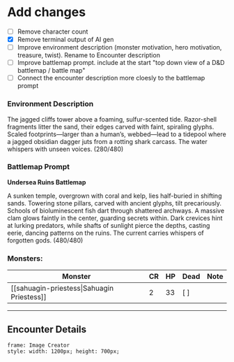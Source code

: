 # Add changes
- [ ] Remove character count
- [x] Remove terminal output of AI gen
- [ ] Improve environment description (monster motivation, hero motivation, treasure, twist). Rename to Encounter description
- [ ] Improve battlemap prompt. include at the start "top down view of a D&D battlemap / battle map"
- [ ] Connect the encounter description more cloesly to the battlemap prompt

### Environment Description

The jagged cliffs tower above a foaming, sulfur-scented tide. Razor-shell fragments litter the sand, their edges carved with faint, spiraling glyphs. Scaled footprints—larger than a human’s, webbed—lead to a tidepool where a jagged obsidian dagger juts from a rotting shark carcass. The water whispers with unseen voices. (280/480)

### Battlemap Prompt

**Undersea Ruins Battlemap**  

A sunken temple, overgrown with coral and kelp, lies half-buried in shifting sands. Towering stone pillars, carved with ancient glyphs, tilt precariously. Schools of bioluminescent fish dart through shattered archways. A massive clam glows faintly in the center, guarding secrets within. Dark crevices hint at lurking predators, while shafts of sunlight pierce the depths, casting eerie, dancing patterns on the ruins. The current carries whispers of forgotten gods. (480/480)

### Monsters:
| Monster | CR | HP | Dead | Note |
|---------|----|----|------|------|
| [[sahuagin-priestess\|Sahuagin Priestess]] | 2 | 33 | [ ] |  |

---
## Encounter Details

```custom-frames
frame: Image Creator
style: width: 1200px; height: 700px;
```

